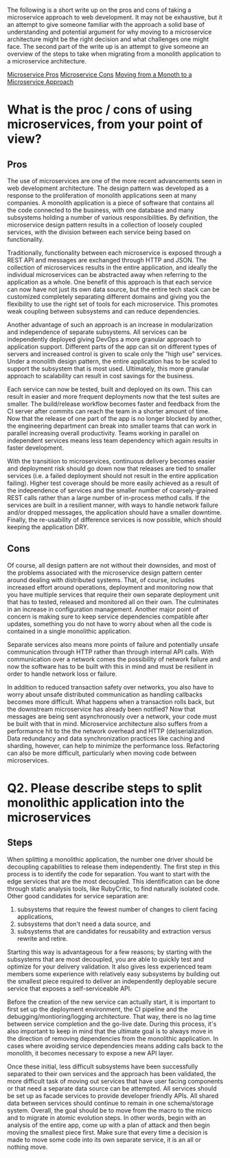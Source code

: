 The following is a short write up on the pros and cons of taking a microservice approach to web development. It may not be exhaustive, but it an attempt to give someone familiar with the approach a solid base of understanding and potential argument for why moving to a microservice architecture might be the right decision and what challenges one might face. The second part of the write up is an attempt to give someone an overview of the steps to take when migrating from a monolith application to a microservice architecture.

[Microservice Pros](./README.md#pros)
[Microservice Cons](./README.md#cons)
[Moving from a Monoth to a Microservice Approach](./README.md#steps)

# What is the proc / cons of using microservices, from your point of view?
## Pros
The use of microservices are one of the more recent advancements seen in web development architecture. The design pattern was developed as a response to the proliferation of monolith applications seen at many companies. A monolith application is a piece of software that contains all the code connected to the business, with one database and many subsystems holding a number of various responsibilities. By definition, the microservice design pattern results in a collection of loosely coupled services, with the division between each service being based on functionality.

Traditionally, functionality between each microservice is exposed through a REST API and messages are exchanged through HTTP and JSON. The collection of microservices results in the entire application, and ideally the individual microservices can be abstracted away when referring to the application as a whole. One benefit of this approach is that each service can now have not just its own data source, but the entire tech stack can be customized completely separating different domains and giving you the flexibility to use the right set of tools for each microservice.  This promotes weak coupling between subsystems and can reduce dependencies.

Another advantage of such an approach is an increase in modularization and independence of separate subsystems. All services can be independently deployed giving DevOps a more granular approach to application support. Different parts of the app can sit on different types of servers and increased control is given to scale only the "high use" services. Under a monolith design pattern, the entire application has to be scaled to support the subsystem that is most used. Ultimately, this more granular approach to scalability can result in cost savings for the business.

Each service can now be tested, built and deployed on its own. This can result in easier and more frequent deployments now that the test suites are smaller. The build/release workflow becomes faster and feedback from the CI server after commits can reach the team in a shorter amount of time. Now that the release of one part of the app is no longer blocked by another, the engineering department can break into smaller teams that can work in parallel increasing overall productivity. Teams working in parallel on independent services means less team dependency which again results in faster development.

With the transitiion to microservices, continuous delivery becomes easier and deployment risk should go down now that releases are tied to smaller services (i.e. a failed deployment should not result in the entire application failing). Higher test coverage should be more easily achieved as a result of the independence of services and the smaller number of coarsely-grained REST calls rather than a large number of in-process method calls. If the services are built in a resilient manner, with ways to handle network failure and/or dropped messages, the application should have a smaller downtime. Finally, the re-usability of difference services is now possible, which should keeping the application DRY.

## Cons
Of course, all design pattern are not without their downsides, and most of the problems associated with the microservice design pattern center around dealing with distributed systems. That, of course, includes increased effort around operations, deployment and monitoring now that you have multiple services that require their own separate deployment unit that has to tested, released and monitored all on their own. The culminates in an increase in configuration management. Another major point of concern is making sure to keep service dependencies compatible after updates, something you do not have to worry about when all the code is contained in a single monolithic application. 

Separate services also means more points of failure and potentially unsafe communication through HTTP rather than through internal API calls. With communication over a network comes the possibility of network failure and now the software has to be built with this in mind and must be resilient in order to handle network loss or failure.

In addition to reduced transaction safety over networks, you also have to worry about unsafe distributed communication as handling callbacks becomes more difficult. What happens when a transaction rolls back, but the downstream microservice has already been notified? Now that messages are being sent asynchronously over a network, your code must be built with that in mind. Microservice architecture also suffers from a performance hit to the the network overhead and HTTP (de)serialization. Data redundancy and data synchronization practices like caching and sharding, however, can help to minimize the performance loss. Refactoring can also be more difficult, particularly when moving code between microservices. 

# Q2. Please describe steps to split monolithic application into the microservices
## Steps
When splitting a monolithic application, the number one driver should be decoupling capabilities to release them independently. The first step in this process is to identify the code for separation. You want to start with the edge services that are the most decoupled. This identification can be done through static analysis tools, like RubyCritic, to find naturally isolated code. Other good candidates for service separation are:
1) subsystems that require the fewest number of changes to client facing applications,
2) subsystems that don't need a data source, and
3) subsystems that are candidates for reusability and extraction versus rewrite and retire.

Starting this way is advantageous for a few reasons; by starting with the subsystems that are most decoupled, you are able to quickly test and optimize for your delivery validation. It also gives less experienced team members some experience with relatively easy subsystems by building out the smallest piece required to deliver an independently deployable secure service that exposes a self-serviceable API.

Before the creation of the new service can actually start, it is important to first set up the deployment environment, the CI pipeline and the debugging/montioring/logging architecture. That way, there is no lag time between service completion and the go-live date. During this process, it's also important to keep in mind that the ultimate goal is to always move in the direction of removing dependencies from the monolithic application. In cases where avoiding service dependencies means adding calls back to the monolith, it becomes necessary to expose a new API layer.

Once these initial, less difficult subsystems have been successfully separated to their own services and the approach has been validated, the more difficult task of moving out services that have user facing components or that need a separate data source can be attempted. All services should be set up as facade services to provide developer friendly APIs. All shared data between services should continue to remain in one schema/storage system. Overall, the goal should be to move from the macro to the micro and to migrate in atomic evolution steps. In other words, begin with an analysis of the entire app, come up with a plan of attack and then begin moving the smallest piece first. Make sure that every time a decision is made to move some code into its own separate service, it is an all or nothing move.
